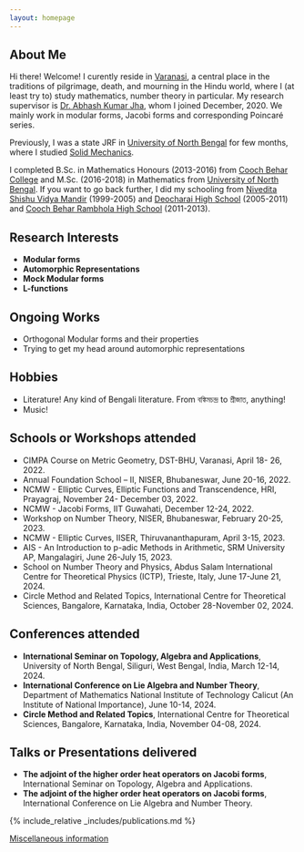 ```yaml
---
layout: homepage
---
```


## About Me

Hi there! Welcome! I curently reside in [Varanasi](https://en.wikipedia.org/wiki/Varanasi), a central place in the traditions of pilgrimage, death, and mourning in the Hindu world, where I (at least try to) study mathematics, number theory in particular. My research supervisor is [Dr. Abhash Kumar Jha](https://www.iitbhu.ac.in/dept/mat/people/abhashmat), whom I joined December, 2020. We mainly work in modular forms, Jacobi forms and corresponding Poincaré series.

Previously, I was a state JRF in [University of North Bengal](https://nbu.ac.in/) for few months,  where I studied [Solid Mechanics](https://en.wikipedia.org/wiki/Solid_mechanics).

I completed B.Sc. in Mathematics Honours (2013-2016) from [Cooch Behar College](https://coochbeharcollege.ac.in/) and M.Sc. (2016-2018) in Mathematics from [University of North Bengal](https://nbu.ac.in/). If you want to go back further, I did my schooling from [Nivedita Shishu Vidya Mandir](https://schools.org.in/koch-bihar/19030404801/deocharai-nivedita-shishu-vidya-mandir.html) (1999-2005) and [Deocharai High School](https://school.banglarshiksha.gov.in/ws/website/index/19030404701) (2005-2011) and [Cooch Behar Rambhola High School](https://school.banglarshiksha.gov.in/ws/website/index/19031700101) (2011-2013).

## Research Interests

- **Modular forms** 
- **Automorphic Representations** 
- **Mock Modular forms** 
- **L-functions**

## Ongoing Works
- Orthogonal Modular forms and their properties
- Trying to get my head around automorphic representations

## Hobbies
-  Literature! Any kind of Bengali literature. From বঙ্কিমচন্দ্র to শ্রীজাত, anything!
-  Music! 
<!-- I find myself in an awkward place when I think about my tasteas. I love রবীন্দ্র সঙ্গীত, but Rocks, Metals attract me also. I love Bengali classical and folks and their modern renditions. Also, Bollywood, of course! -->

## Schools or Workshops attended
- CIMPA Course on Metric Geometry, DST-BHU, Varanasi, April 18- 26, 2022.
- Annual Foundation School – II, NISER, Bhubaneswar, June 20-16, 2022.
- NCMW - Elliptic Curves, Elliptic Functions and Transcendence, HRI, Prayagraj, November 24- December 03, 2022.
- NCMW - Jacobi Forms, IIT Guwahati, December 12-24, 2022.
- Workshop on Number Theory, NISER, Bhubaneswar, February 20-25, 2023.
- NCMW - Elliptic Curves, IISER, Thiruvananthapuram, April 3-15, 2023.
- AIS - An Introduction to p-adic Methods in Arithmetic, SRM University AP, Mangalagiri, June 26-July 15, 2023.
- School on Number Theory and Physics, Abdus Salam International Centre for Theoretical Physics (ICTP), Trieste, Italy, June 17-June 21, 2024.
- Circle Method and Related Topics, International Centre for Theoretical Sciences, Bangalore, Karnataka, India, October 28-November 02, 2024.

## Conferences attended
- **International Seminar on Topology, Algebra and Applications**, University of North Bengal, Siliguri,  West Bengal, India, March 12-14, 2024.
- **International Conference on Lie Algebra and Number Theory**, Department of Mathematics National Institute of Technology Calicut (An Institute of National Importance), June 10-14, 2024.
- **Circle Method and Related Topics**, International Centre for Theoretical Sciences, Bangalore, Karnataka, India, November 04-08, 2024.

## Talks or Presentations delivered
- **The adjoint of the higher order heat operators on Jacobi forms**, International Seminar on Topology, Algebra and Applications.
- **The adjoint of the higher order heat operators on Jacobi forms**, International Conference on Lie Algebra and Number Theory.

<!-- ## News

- **[Feb. 2020]** Our paper about incremental learning is accepted to CVPR 2020.
- **[Feb. 2020]** We will host the ACM Multimedia Asia 2020 conference in Singapore!
- **[Sept. 2019]** Our paper about few-shot learning is accepted to NeurIPS 2019.
- **[Mar. 2019]** Our paper about few-shot learning is accepted to CVPR 2019. -->

{% include_relative _includes/publications.md %}

[Miscellaneous information](about.md)